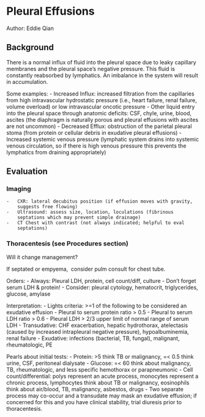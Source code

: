 # Pleural Effusions

Author: Eddie Qian

## Background

There is a normal influx of fluid into the pleural space due to
leaky capillary membranes and the pleural space’s negative pressure.
This fluid is constantly reabsorbed by lymphatics. An imbalance in
the system will result in accumulation.

Some examples:
    -   Increased Influx: increased filtration from the capillaries from
        high intravascular hydrostatic pressure (i.e., heart failure,
        renal failure, volume overload) or low intravascular oncotic
        pressure
    -   Other liquid entry into the pleural space through anatomic
        deficits: CSF, chyle, urine, blood, ascites (the diaphragm is
        naturally porous and pleural effusions with ascites are not uncommon)
    -   Decreased Efflux: obstruction of the parietal pleural stoma
        (from protein or cellular debris in exudative pleural effusions)
    -   Increased systemic venous pressure (lymphatic system drains into
        systemic venous circulation, so if there is high venous
        pressure this prevents the lymphatics from draining
        appropriately)

## Evaluation

### Imaging

    -   CXR: lateral decubitus position (if effusion moves with gravity,
        suggests free flowing)
    -   Ultrasound: assess size, location, loculations (fibrinous
        septations which may prevent simple drainage)
    -   CT Chest with contrast (not always indicated; helpful to eval
        septations)

### Thoracentesis (see Procedures section)

Will it change management?

If septated or empyema,  consider pulm consult for chest tube.

Orders:
    -   Always: Pleural LDH, protein, cell count/diff, culture
        -   Don’t forget serum LDH & protein!
    -   Consider: pleural cytology, hematocrit, triglycerides, glucose,
        amylase

Interpretation:
    -   Lights criteria: >=1 of the following to be considered an
        exudative effusion
        -   Pleural to serum protein ratio > 0.5
        -   Pleural to serum LDH ratio > 0.6
        -   Pleural LDH > 2/3 upper limit of normal range of serum LDH
    -   Transudative: CHF exacerbation, hepatic hydrothorax, atelectasis
        (caused by increased intrapleural negative pressure),
        hypoalbuminemia, renal failure
    -   Exudative: infections (bacterial, TB, fungal), malignant,
        rheumatologic, PE

Pearls about initial tests:
        -   Protein: >5 think TB or malignancy, =< 0.5 think urine, CSF,
            peritoneal dialysate
        -   Glucose: =< 60 think about malignancy, TB,
                rheumatologic, and less specific hemothorax or
                parapneumonic
        -   Cell count/differential: polys represent an acute
                process, monocytes represent a chronic process,
                lymphocytes think about TB or malignancy, eosinophils
                think about air/blood, TB, malignancy, asbestos, drugs
        -   Two separate process may co-occur and a transudate may mask an
                exudative effusion; if  concerned for this and you have clinical
                stability, trial diuresis prior to thoracentesis.

